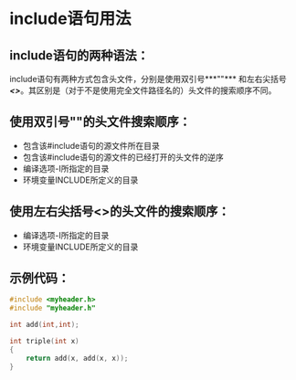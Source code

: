 ﻿# include语句用法

## include语句的两种语法：
include语句有两种方式包含头文件，分别是使用双引号***""*** 和左右尖括号 ***<>***。其区别是（对于不是使用完全文件路径名的）头文件的搜索顺序不同。

## 使用双引号""的头文件搜索顺序：
* 包含该#include语句的源文件所在目录
* 包含该#include语句的源文件的已经打开的头文件的逆序
* 编译选项-I所指定的目录
* 环境变量INCLUDE所定义的目录

## 使用左右尖括号<>的头文件的搜索顺序：
* 编译选项-I所指定的目录
* 环境变量INCLUDE所定义的目录


## 示例代码：
```c
#include <myheader.h>
#include "myheader.h"

int add(int,int);

int triple(int x)
{
    return add(x, add(x, x));
}
```